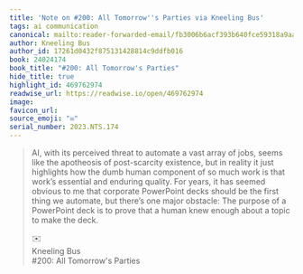 ```yaml
---
title: 'Note on #200: All Tomorrow''s Parties via Kneeling Bus'
tags: ai communication
canonical: mailto:reader-forwarded-email/fb3006b6acf393b640fce59318a9aa0e
author: Kneeling Bus
author_id: 17261d0432f875131428814c9ddfb016
book: 24024174
book_title: "#200: All Tomorrow's Parties"
hide_title: true
highlight_id: 469762974
readwise_url: https://readwise.io/open/469762974
image:
favicon_url:
source_emoji: "✉️"
serial_number: 2023.NTS.174
---
```

> AI, with its perceived threat to automate a vast array of jobs, seems like the apotheosis of post-scarcity existence, but in reality it just highlights how the dumb human component of so much work is that work’s essential and enduring quality. For years, it has seemed obvious to me that corporate PowerPoint decks should be the first thing we automate, but there’s one major obstacle: The purpose of a PowerPoint deck is to prove that a human knew enough about a topic to make the deck.
> <div class="quoteback-footer"><div class="quoteback-avatar"><span class="mini-emoji"> ✉️</span></div><div class="quoteback-metadata"><div class="metadata-inner"><span style="display:none">FROM:</span><div aria-label="Kneeling Bus" class="quoteback-author"> Kneeling Bus</div><div aria-label="#200: All Tomorrow's Parties" class="quoteback-title"> #200: All Tomorrow's Parties</div></div></div></div>